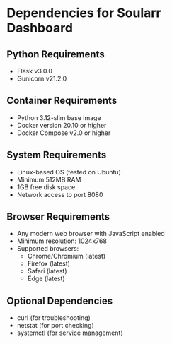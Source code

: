 # Dependencies for Soularr Dashboard

## Python Requirements
- Flask v3.0.0
- Gunicorn v21.2.0

## Container Requirements
- Python 3.12-slim base image
- Docker version 20.10 or higher
- Docker Compose v2.0 or higher

## System Requirements
- Linux-based OS (tested on Ubuntu)
- Minimum 512MB RAM
- 1GB free disk space
- Network access to port 8080

## Browser Requirements
- Any modern web browser with JavaScript enabled
- Minimum resolution: 1024x768
- Supported browsers:
  - Chrome/Chromium (latest)
  - Firefox (latest)
  - Safari (latest)
  - Edge (latest)

## Optional Dependencies
- curl (for troubleshooting)
- netstat (for port checking)
- systemctl (for service management)

